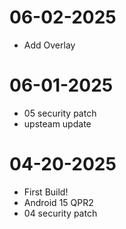 # 06-02-2025
- Add Overlay

# 06-01-2025
- 05 security patch
- upsteam update

# 04-20-2025
- First Build!
- Android 15 QPR2
- 04 security patch

